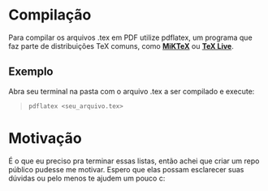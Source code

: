 # Compilação
Para compilar os arquivos .tex em PDF utilize pdflatex, um programa que faz
parte de distribuições TeX comuns, como [**MiKTeX**](https://miktex.org) ou
[**TeX Live**](https://www.tug.org/texlive/).

## Exemplo
Abra seu terminal na pasta com o arquivo .tex a ser compilado e execute:
> `pdflatex <seu_arquivo.tex>`

# Motivação
É o que eu preciso pra terminar essas listas, então achei que criar um repo
público pudesse me motivar. Espero que elas possam esclarecer suas dúvidas ou
pelo menos te ajudem um pouco c:
